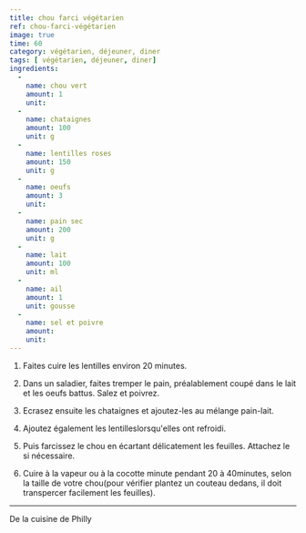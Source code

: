 ```yaml
---
title: chou farci végétarien
ref: chou-farci-végétarien
image: true
time: 60
category: végétarien, déjeuner, diner
tags: [ végétarien, déjeuner, diner]
ingredients:
  -
    name: chou vert
    amount: 1
    unit: 
  -
    name: chataignes
    amount: 100
    unit: g
  -
    name: lentilles roses
    amount: 150
    unit: g
  -
    name: oeufs
    amount: 3
    unit:
  -
    name: pain sec
    amount: 200
    unit: g
  -
    name: lait
    amount: 100
    unit: ml
  - 
    name: ail 
    amount: 1
    unit: gousse
  -
    name: sel et poivre
    amount: 
    unit: 
---
```



1. Faites cuire les lentilles environ 20 minutes.

2. Dans un saladier, faites tremper le pain, préalablement coupé dans le lait et les oeufs battus. Salez et poivrez.

3. Ecrasez ensuite les chataignes et ajoutez-les au mélange pain-lait.

4. Ajoutez également les lentilleslorsqu'elles ont refroidi.

5. Puis farcissez le chou en écartant délicatement les feuilles. Attachez le si nécessaire.

6. Cuire à la vapeur ou à la cocotte minute pendant 20 à 40minutes, selon la taille de votre chou(pour vérifier plantez un couteau dedans, il doit transpercer facilement les feuilles).  

---

De la cuisine de Philly

